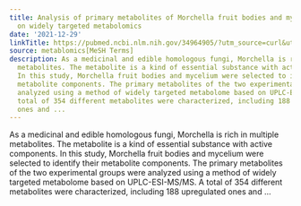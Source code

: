 ```yaml
---
title: Analysis of primary metabolites of Morchella fruit bodies and mycelium based
  on widely targeted metabolomics
date: '2021-12-29'
linkTitle: https://pubmed.ncbi.nlm.nih.gov/34964905/?utm_source=curl&utm_medium=rss&utm_campaign=pubmed-2&utm_content=1Zkrxt7ktlCbHBXEV3v65xxSnkSWNsJ1A6Fq3gBniKhGfIUslK&fc=20210907212339&ff=20211231195459&v=2.17.4
source: metablomics[MeSH Terms]
description: As a medicinal and edible homologous fungi, Morchella is rich in multiple
  metabolites. The metabolite is a kind of essential substance with active components.
  In this study, Morchella fruit bodies and mycelium were selected to identify their
  metabolite components. The primary metabolites of the two experimental groups were
  analyzed using a method of widely targeted metabolome based on UPLC-ESI-MS/MS. A
  total of 354 different metabolites were characterized, including 188 upregulated
  ones and ...
---
```

As a medicinal and edible homologous fungi, Morchella is rich in multiple metabolites. The metabolite is a kind of essential substance with active components. In this study, Morchella fruit bodies and mycelium were selected to identify their metabolite components. The primary metabolites of the two experimental groups were analyzed using a method of widely targeted metabolome based on UPLC-ESI-MS/MS. A total of 354 different metabolites were characterized, including 188 upregulated ones and ...